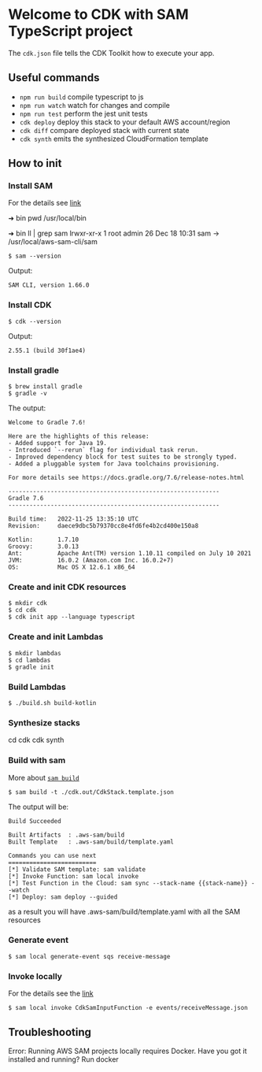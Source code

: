 # Welcome to CDK with SAM TypeScript project

The `cdk.json` file tells the CDK Toolkit how to execute your app.

## Useful commands

* `npm run build`   compile typescript to js
* `npm run watch`   watch for changes and compile
* `npm run test`    perform the jest unit tests
* `cdk deploy`      deploy this stack to your default AWS account/region
* `cdk diff`        compare deployed stack with current state
* `cdk synth`       emits the synthesized CloudFormation template

## How to init

### Install SAM

For the details see [link](https://docs.aws.amazon.com/serverless-application-model/latest/developerguide/install-sam-cli.html#install-sam-cli-instructions)


➜  bin pwd
/usr/local/bin

➜  bin ll | grep sam
lrwxr-xr-x    1 root      admin                   26 Dec 18 10:31 sam -> /usr/local/aws-sam-cli/sam

```shell
$ sam --version
```
Output:
```text
SAM CLI, version 1.66.0
```

### Install CDK

```shell
$ cdk --version
```

Output:
```text
2.55.1 (build 30f1ae4)
```

### Install gradle

```shell
$ brew install gradle
$ gradle -v
```

The output:
```text
Welcome to Gradle 7.6!

Here are the highlights of this release:
- Added support for Java 19.
- Introduced `--rerun` flag for individual task rerun.
- Improved dependency block for test suites to be strongly typed.
- Added a pluggable system for Java toolchains provisioning.

For more details see https://docs.gradle.org/7.6/release-notes.html

------------------------------------------------------------
Gradle 7.6
------------------------------------------------------------

Build time:   2022-11-25 13:35:10 UTC
Revision:     daece9dbc5b79370cc8e4fd6fe4b2cd400e150a8

Kotlin:       1.7.10
Groovy:       3.0.13
Ant:          Apache Ant(TM) version 1.10.11 compiled on July 10 2021
JVM:          16.0.2 (Amazon.com Inc. 16.0.2+7)
OS:           Mac OS X 12.6.1 x86_64
```

### Create and init CDK resources

```shell
$ mkdir cdk
$ cd cdk
$ cdk init app --language typescript
```

### Create and init Lambdas

```shell
$ mkdir lambdas
$ cd lambdas
$ gradle init
```

### Build Lambdas

```shell
$ ./build.sh build-kotlin
```

### Synthesize stacks
cd cdk
cdk synth

### Build with sam
More about [`sam build`](https://docs.aws.amazon.com/serverless-application-model/latest/developerguide/serverless-cdk-building.html)

```shell
$ sam build -t ./cdk.out/CdkStack.template.json
```
The output will be:
```text
Build Succeeded

Built Artifacts  : .aws-sam/build
Built Template   : .aws-sam/build/template.yaml

Commands you can use next
=========================
[*] Validate SAM template: sam validate
[*] Invoke Function: sam local invoke
[*] Test Function in the Cloud: sam sync --stack-name {{stack-name}} --watch
[*] Deploy: sam deploy --guided
```

as a result you will have
.aws-sam/build/template.yaml with all the SAM resources

### Generate event
```shell
$ sam local generate-event sqs receive-message
```

### Invoke locally
For the details see the [link](https://docs.aws.amazon.com/serverless-application-model/latest/developerguide/serverless-cdk-testing.html)

```shell
$ sam local invoke CdkSamInputFunction -e events/receiveMessage.json
```

## Troubleshooting

Error: Running AWS SAM projects locally requires Docker. Have you got it installed and running?
Run docker




